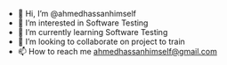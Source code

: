 - 👋 Hi, I’m @ahmedhassanhimself
- 👀 I’m interested in Software Testing
- 🌱 I’m currently learning Software Testing 
- 💞️ I’m looking to collaborate on project to train
- 📫 How to reach me ahmedhassanhimself@gmail.com

<!---
ahmedhassanhimself/ahmedhassanhimself is a ✨ special ✨ repository because its `README.md` (this file) appears on your GitHub profile.
You can click the Preview link to take a look at your changes.
--->
